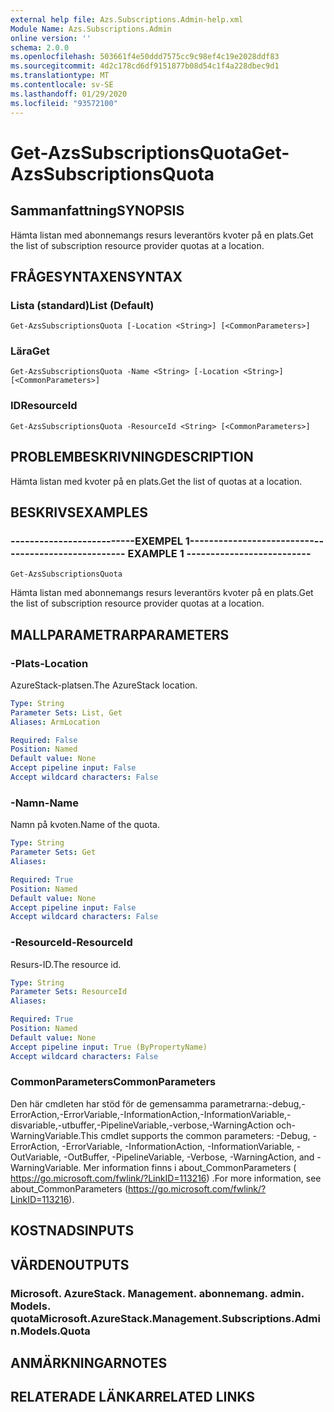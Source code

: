 ```yaml
---
external help file: Azs.Subscriptions.Admin-help.xml
Module Name: Azs.Subscriptions.Admin
online version: ''
schema: 2.0.0
ms.openlocfilehash: 503661f4e50ddd7575cc9c98ef4c19e2028ddf83
ms.sourcegitcommit: 4d2c178cd6df9151877b08d54c1f4a228dbec9d1
ms.translationtype: MT
ms.contentlocale: sv-SE
ms.lasthandoff: 01/29/2020
ms.locfileid: "93572100"
---
```

# <span data-ttu-id="b9982-101">Get-AzsSubscriptionsQuota</span><span class="sxs-lookup"><span data-stu-id="b9982-101">Get-AzsSubscriptionsQuota</span></span>

## <span data-ttu-id="b9982-102">Sammanfattning</span><span class="sxs-lookup"><span data-stu-id="b9982-102">SYNOPSIS</span></span>
<span data-ttu-id="b9982-103">Hämta listan med abonnemangs resurs leverantörs kvoter på en plats.</span><span class="sxs-lookup"><span data-stu-id="b9982-103">Get the list of subscription resource provider quotas at a location.</span></span>

## <span data-ttu-id="b9982-104">FRÅGESYNTAXEN</span><span class="sxs-lookup"><span data-stu-id="b9982-104">SYNTAX</span></span>

### <span data-ttu-id="b9982-105">Lista (standard)</span><span class="sxs-lookup"><span data-stu-id="b9982-105">List (Default)</span></span>
```
Get-AzsSubscriptionsQuota [-Location <String>] [<CommonParameters>]
```

### <span data-ttu-id="b9982-106">Lära</span><span class="sxs-lookup"><span data-stu-id="b9982-106">Get</span></span>
```
Get-AzsSubscriptionsQuota -Name <String> [-Location <String>] [<CommonParameters>]
```

### <span data-ttu-id="b9982-107">ID</span><span class="sxs-lookup"><span data-stu-id="b9982-107">ResourceId</span></span>
```
Get-AzsSubscriptionsQuota -ResourceId <String> [<CommonParameters>]
```

## <span data-ttu-id="b9982-108">PROBLEMBESKRIVNING</span><span class="sxs-lookup"><span data-stu-id="b9982-108">DESCRIPTION</span></span>
<span data-ttu-id="b9982-109">Hämta listan med kvoter på en plats.</span><span class="sxs-lookup"><span data-stu-id="b9982-109">Get the list of quotas at a location.</span></span>

## <span data-ttu-id="b9982-110">BESKRIVS</span><span class="sxs-lookup"><span data-stu-id="b9982-110">EXAMPLES</span></span>

### <span data-ttu-id="b9982-111">--------------------------EXEMPEL 1--------------------------</span><span class="sxs-lookup"><span data-stu-id="b9982-111">-------------------------- EXAMPLE 1 --------------------------</span></span>
```
Get-AzsSubscriptionsQuota
```

<span data-ttu-id="b9982-112">Hämta listan med abonnemangs resurs leverantörs kvoter på en plats.</span><span class="sxs-lookup"><span data-stu-id="b9982-112">Get the list of subscription resource provider quotas at a location.</span></span>

## <span data-ttu-id="b9982-113">MALLPARAMETRAR</span><span class="sxs-lookup"><span data-stu-id="b9982-113">PARAMETERS</span></span>

### <span data-ttu-id="b9982-114">-Plats</span><span class="sxs-lookup"><span data-stu-id="b9982-114">-Location</span></span>
<span data-ttu-id="b9982-115">AzureStack-platsen.</span><span class="sxs-lookup"><span data-stu-id="b9982-115">The AzureStack location.</span></span>

```yaml
Type: String
Parameter Sets: List, Get
Aliases: ArmLocation

Required: False
Position: Named
Default value: None
Accept pipeline input: False
Accept wildcard characters: False
```

### <span data-ttu-id="b9982-116">-Namn</span><span class="sxs-lookup"><span data-stu-id="b9982-116">-Name</span></span>
<span data-ttu-id="b9982-117">Namn på kvoten.</span><span class="sxs-lookup"><span data-stu-id="b9982-117">Name of the quota.</span></span>

```yaml
Type: String
Parameter Sets: Get
Aliases: 

Required: True
Position: Named
Default value: None
Accept pipeline input: False
Accept wildcard characters: False
```

### <span data-ttu-id="b9982-118">-ResourceId</span><span class="sxs-lookup"><span data-stu-id="b9982-118">-ResourceId</span></span>
<span data-ttu-id="b9982-119">Resurs-ID.</span><span class="sxs-lookup"><span data-stu-id="b9982-119">The resource id.</span></span>

```yaml
Type: String
Parameter Sets: ResourceId
Aliases: 

Required: True
Position: Named
Default value: None
Accept pipeline input: True (ByPropertyName)
Accept wildcard characters: False
```

### <span data-ttu-id="b9982-120">CommonParameters</span><span class="sxs-lookup"><span data-stu-id="b9982-120">CommonParameters</span></span>
<span data-ttu-id="b9982-121">Den här cmdleten har stöd för de gemensamma parametrarna:-debug,-ErrorAction,-ErrorVariable,-InformationAction,-InformationVariable,-disvariable,-utbuffer,-PipelineVariable,-verbose,-WarningAction och-WarningVariable.</span><span class="sxs-lookup"><span data-stu-id="b9982-121">This cmdlet supports the common parameters: -Debug, -ErrorAction, -ErrorVariable, -InformationAction, -InformationVariable, -OutVariable, -OutBuffer, -PipelineVariable, -Verbose, -WarningAction, and -WarningVariable.</span></span> <span data-ttu-id="b9982-122">Mer information finns i about_CommonParameters ( https://go.microsoft.com/fwlink/?LinkID=113216) .</span><span class="sxs-lookup"><span data-stu-id="b9982-122">For more information, see about_CommonParameters (https://go.microsoft.com/fwlink/?LinkID=113216).</span></span>

## <span data-ttu-id="b9982-123">KOSTNADS</span><span class="sxs-lookup"><span data-stu-id="b9982-123">INPUTS</span></span>

## <span data-ttu-id="b9982-124">VÄRDEN</span><span class="sxs-lookup"><span data-stu-id="b9982-124">OUTPUTS</span></span>

### <span data-ttu-id="b9982-125">Microsoft. AzureStack. Management. abonnemang. admin. Models. quota</span><span class="sxs-lookup"><span data-stu-id="b9982-125">Microsoft.AzureStack.Management.Subscriptions.Admin.Models.Quota</span></span>

## <span data-ttu-id="b9982-126">ANMÄRKNINGAR</span><span class="sxs-lookup"><span data-stu-id="b9982-126">NOTES</span></span>

## <span data-ttu-id="b9982-127">RELATERADE LÄNKAR</span><span class="sxs-lookup"><span data-stu-id="b9982-127">RELATED LINKS</span></span>

